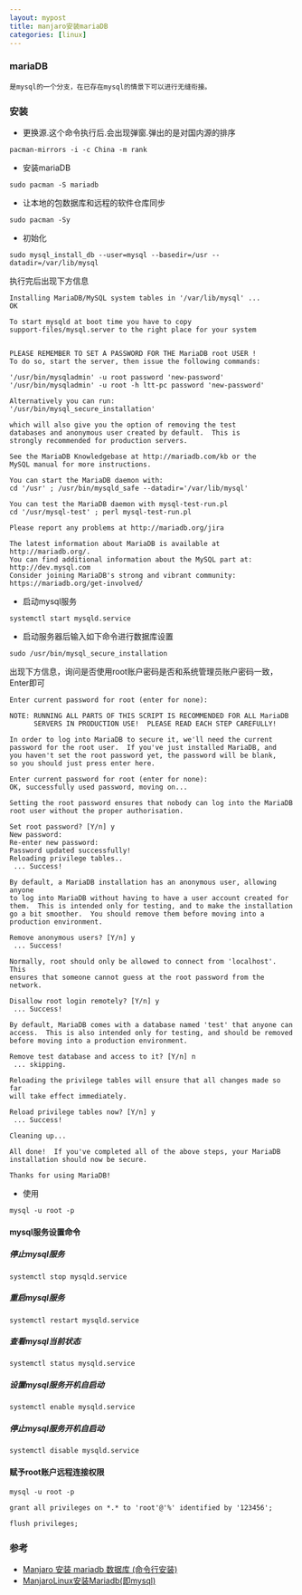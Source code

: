 ```yaml
---
layout: mypost
title: manjaro安装mariaDB
categories: [linux]
---
```


### mariaDB
	是mysql的一个分支，在已存在mysql的情景下可以进行无缝衔接。
### 安装

- 更换源.这个命令执行后.会出现弹窗.弹出的是对国内源的排序

```
pacman-mirrors -i -c China -m rank
```

- 安装mariaDB

```
sudo pacman -S mariadb
```

- 让本地的包数据库和远程的软件仓库同步

```
sudo pacman -Sy 
```

- 初始化

```
sudo mysql_install_db --user=mysql --basedir=/usr --datadir=/var/lib/mysql
```

执行完后出现下方信息

```
Installing MariaDB/MySQL system tables in '/var/lib/mysql' ...
OK

To start mysqld at boot time you have to copy
support-files/mysql.server to the right place for your system


PLEASE REMEMBER TO SET A PASSWORD FOR THE MariaDB root USER !
To do so, start the server, then issue the following commands:

'/usr/bin/mysqladmin' -u root password 'new-password'
'/usr/bin/mysqladmin' -u root -h ltt-pc password 'new-password'

Alternatively you can run:
'/usr/bin/mysql_secure_installation'

which will also give you the option of removing the test
databases and anonymous user created by default.  This is
strongly recommended for production servers.

See the MariaDB Knowledgebase at http://mariadb.com/kb or the
MySQL manual for more instructions.

You can start the MariaDB daemon with:
cd '/usr' ; /usr/bin/mysqld_safe --datadir='/var/lib/mysql'

You can test the MariaDB daemon with mysql-test-run.pl
cd '/usr/mysql-test' ; perl mysql-test-run.pl

Please report any problems at http://mariadb.org/jira

The latest information about MariaDB is available at http://mariadb.org/.
You can find additional information about the MySQL part at:
http://dev.mysql.com
Consider joining MariaDB's strong and vibrant community:
https://mariadb.org/get-involved/

```

- 启动mysql服务

```
systemctl start mysqld.service
```

- 启动服务器后输入如下命令进行数据库设置

```
sudo /usr/bin/mysql_secure_installation
```

出现下方信息，询问是否使用root账户密码是否和系统管理员账户密码一致，Enter即可

```
Enter current password for root (enter for none):
```

```
NOTE: RUNNING ALL PARTS OF THIS SCRIPT IS RECOMMENDED FOR ALL MariaDB
      SERVERS IN PRODUCTION USE!  PLEASE READ EACH STEP CAREFULLY!

In order to log into MariaDB to secure it, we'll need the current
password for the root user.  If you've just installed MariaDB, and
you haven't set the root password yet, the password will be blank,
so you should just press enter here.

Enter current password for root (enter for none): 
OK, successfully used password, moving on...

Setting the root password ensures that nobody can log into the MariaDB
root user without the proper authorisation.

Set root password? [Y/n] y
New password: 
Re-enter new password: 
Password updated successfully!
Reloading privilege tables..
 ... Success!

By default, a MariaDB installation has an anonymous user, allowing anyone
to log into MariaDB without having to have a user account created for
them.  This is intended only for testing, and to make the installation
go a bit smoother.  You should remove them before moving into a
production environment.

Remove anonymous users? [Y/n] y
 ... Success!

Normally, root should only be allowed to connect from 'localhost'.  This
ensures that someone cannot guess at the root password from the network.

Disallow root login remotely? [Y/n] y
 ... Success!

By default, MariaDB comes with a database named 'test' that anyone can
access.  This is also intended only for testing, and should be removed
before moving into a production environment.

Remove test database and access to it? [Y/n] n
 ... skipping.

Reloading the privilege tables will ensure that all changes made so far
will take effect immediately.

Reload privilege tables now? [Y/n] y
 ... Success!

Cleaning up...

All done!  If you've completed all of the above steps, your MariaDB
installation should now be secure.

Thanks for using MariaDB!
```

- 使用
```
mysql -u root -p
```

#### mysql服务设置命令

##### 停止mysql服务

```
systemctl stop mysqld.service
```

##### 重启mysql服务

```
systemctl restart mysqld.service
```

##### 查看mysql当前状态

```
systemctl status mysqld.service
```

##### 设置mysql服务开机自启动

```
systemctl enable mysqld.service  
```

##### 停止mysql服务开机自启动

```
systemctl disable mysqld.service  
```

#### 赋予root账户远程连接权限

```
mysql -u root -p

grant all privileges on *.* to 'root'@'%' identified by '123456';

flush privileges;
```

### 参考
- [Manjaro 安装 mariadb 数据库 (命令行安装)](https://blog.csdn.net/qq_40451749/article/details/82288688)
- [ManjaroLinux安装Mariadb(即mysql)](https://blog.csdn.net/tiandc/article/details/89607756)
